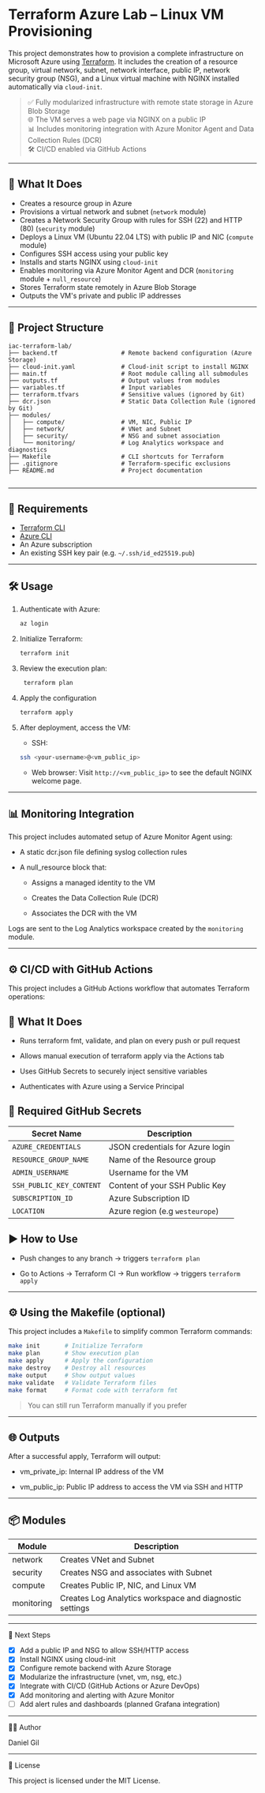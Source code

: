 # Terraform Azure Lab – Linux VM Provisioning

This project demonstrates how to provision a complete infrastructure on Microsoft Azure using [Terraform](https://www.terraform.io/). It includes the creation of a resource group, virtual network, subnet, network interface, public IP, network security group (NSG), and a Linux virtual machine with NGINX installed automatically via `cloud-init`.

> ✅ Fully modularized infrastructure with remote state storage in Azure Blob Storage  
> 🌐 The VM serves a web page via NGINX on a public IP  
> 📊 Includes monitoring integration with Azure Monitor Agent and Data Collection Rules (DCR)  
> 🛠️ CI/CD enabled via GitHub Actions

---

## 🚀 What It Does

- Creates a resource group in Azure  
- Provisions a virtual network and subnet (`network` module)  
- Creates a Network Security Group with rules for SSH (22) and HTTP (80) (`security` module)  
- Deploys a Linux VM (Ubuntu 22.04 LTS) with public IP and NIC (`compute` module)  
- Configures SSH access using your public key  
- Installs and starts NGINX using `cloud-init`  
- Enables monitoring via Azure Monitor Agent and DCR (`monitoring` module + `null_resource`)  
- Stores Terraform state remotely in Azure Blob Storage  
- Outputs the VM's private and public IP addresses  

---

## 📁 Project Structure

```plaintext
iac-terraform-lab/
├── backend.tf                  # Remote backend configuration (Azure Storage)
├── cloud-init.yaml             # Cloud-init script to install NGINX
├── main.tf                     # Root module calling all submodules
├── outputs.tf                  # Output values from modules
├── variables.tf                # Input variables
├── terraform.tfvars            # Sensitive values (ignored by Git)
├── dcr.json                    # Static Data Collection Rule (ignored by Git)
├── modules/
│   ├── compute/                # VM, NIC, Public IP
│   ├── network/                # VNet and Subnet
│   ├── security/               # NSG and subnet association
│   └── monitoring/             # Log Analytics workspace and diagnostics
├── Makefile                    # CLI shortcuts for Terraform
├── .gitignore                  # Terraform-specific exclusions
├── README.md                   # Project documentation


```

---

## 🧰 Requirements

- [Terraform CLI](https://developer.hashicorp.com/terraform/downloads)  
- [Azure CLI](https://learn.microsoft.com/en-us/cli/azure/install-azure-cli)  
- An Azure subscription  
- An existing SSH key pair (e.g. `~/.ssh/id_ed25519.pub`)  

---

## 🛠️ Usage

1. Authenticate with Azure:

   ```bash
   az login
   ```
2. Initialize Terraform:
   ```bash
   terraform init
   ```
3. Review the execution plan:
   ```bash
    terraform plan
   ```
4. Apply the configuration 
   ```bash
   terraform apply
   ```
5. After deployment, access the VM:
   * SSH:
    ```bash
    ssh <your-username>@<vm_public_ip>
   ```
   * Web browser: Visit `http://<vm_public_ip>` to see the default NGINX welcome page.

---

## 📊 Monitoring Integration

This project includes automated setup of Azure Monitor Agent using:

* A static dcr.json file defining syslog collection rules

* A null_resource block that:

   * Assigns a managed identity to the VM

   * Creates the Data Collection Rule (DCR)

   * Associates the DCR with the VM

Logs are sent to the Log Analytics workspace created by the `monitoring` module.

---

## ⚙️ CI/CD with GitHub Actions

This project includes a GitHub Actions workflow that automates Terraform operations:

## 🔄 What It Does

* Runs terraform fmt, validate, and plan on every push or pull request

* Allows manual execution of terraform apply via the Actions tab

* Uses GitHub Secrets to securely inject sensitive variables

* Authenticates with Azure using a Service Principal

## 🔐 Required GitHub Secrets

| Secret Name | Description |
| ----------- | ----------- |
|`AZURE_CREDENTIALS`| JSON credentials for Azure login |
|`RESOURCE_GROUP_NAME`| Name of the Resource group |
|`ADMIN_USERNAME`| Username for the VM | 
|`SSH_PUBLIC_KEY_CONTENT`| Content of your SSH Public Key |   
|`SUBSCRIPTION_ID`| Azure Subscription ID |
|`LOCATION`| Azure region (e.g `westeurope`) |

## ▶️ How to Use

   * Push changes to any branch → triggers `terraform plan`

   * Go to Actions → Terraform CI → Run workflow → triggers `terraform apply`

---

## ⚙️ Using the Makefile (optional)

This project includes a `Makefile` to simplify common Terraform commands:
```bash
make init       # Initialize Terraform
make plan       # Show execution plan
make apply      # Apply the configuration
make destroy    # Destroy all resources
make output     # Show output values
make validate   # Validate Terraform files
make format     # Format code with terraform fmt
```
>You can still run Terraform manually if you prefer

---

## 🌐 Outputs

After a successful apply, Terraform will output:

* vm_private_ip: Internal IP address of the VM

* vm_public_ip: Public IP address to access the VM via SSH and HTTP

---

## 📦 Modules
| Module | Description|
| ------ | -----------|
| network | Creates VNet and Subnet |
| security| Creates NSG and associates with Subnet |
| compute | Creates Public IP, NIC, and Linux VM |
| monitoring | Creates Log Analytics workspace and diagnostic settings |

---

📌 Next Steps

* [x] Add a public IP and NSG to allow SSH/HTTP access
* [x] Install NGINX using cloud-init
* [x] Configure remote backend with Azure Storage
* [x] Modularize the infrastructure (vnet, vm, nsg, etc.)
* [x] Integrate with CI/CD (GitHub Actions or Azure DevOps)
* [x] Add monitoring and alerting with Azure Monitor
* [ ] Add alert rules and dashboards (planned Grafana integration)

---

🧑‍💻 Author

Daniel Gil

---
📄 License

This project is licensed under the MIT License.